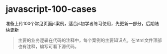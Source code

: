 # javascript-100-cases
准备上传100个常见页面js案例，适合js初学者练习使用，先更新一部分，后期陆续更新

>主要的业务逻辑在代码的注释中，每个案例的主要知识点，在html文件顶部也有注释，编写可看下源代码。
